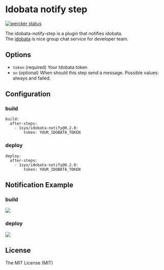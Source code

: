 # Idobata notify step

[![wercker status](https://app.wercker.com/status/301f193d57cb0e2be9be567fd7e847a0/m/master "wercker status")](https://app.wercker.com/project/bykey/301f193d57cb0e2be9be567fd7e847a0)

The idobata-notify-step is a plugin that notifies idobata.  
The [idobata](https://idobata.io/) is nice group chat service for developer team.

## Options

* ``token``  (required) Your Idobata token
* ``on`` (optional) When should this step send a message. Possible values: always and failed.

## Configuration

### build
```
build:
  after-steps:
    - 1syo/idobata-notify@0.2.0:
        token: YOUR_IDOBATA_TOKEN
```

### deploy
```
deploy:
  after-steps:
    - 1syo/idobata-notify@0.2.0:
        token: YOUR_IDOBATA_TOKEN
```


## Notification Example

### build
![](https://raw.githubusercontent.com/wiki/1syo/wercker-step-idobata-notify/build.png)

### deploy
![](https://raw.githubusercontent.com/wiki/1syo/wercker-step-idobata-notify/deploy.png)

## License

The MIT License (MIT)

